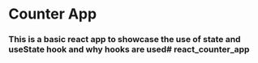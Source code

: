 # Counter App

### This is a basic react app to showcase the use of state and useState hook and why hooks are used# react_counter_app
